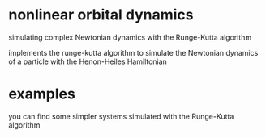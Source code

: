 # nonlinear orbital dynamics
simulating complex Newtonian dynamics with the Runge-Kutta algorithm

implements the runge-kutta algorithm to simulate the Newtonian dynamics of a particle with the Henon-Heiles Hamiltonian

# examples
you can find some simpler systems simulated with the Runge-Kutta algorithm


